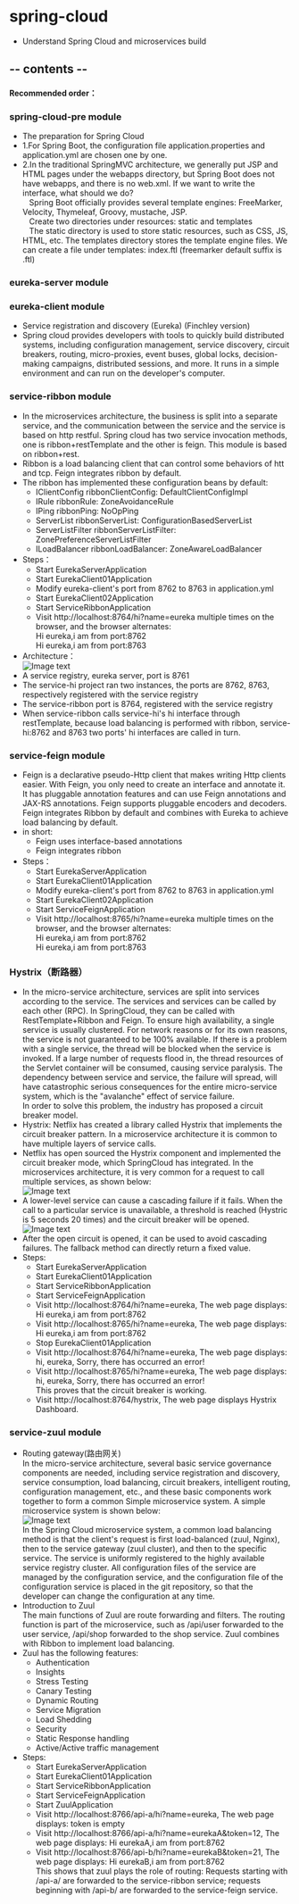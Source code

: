 # spring-cloud
 * Understand Spring Cloud and microservices build
 
## -- contents --
 
#### Recommended order：
 
### spring-cloud-pre module
 * The preparation for Spring Cloud
 * 1.For Spring Boot, the configuration file application.properties and application.yml are chosen one by one.
 * 2.In the traditional SpringMVC architecture, we generally put JSP and HTML pages under the webapps directory, 
 but Spring Boot does not have webapps, and there is no web.xml. If we want to write the interface, what should we do?   
 &nbsp;&nbsp; Spring Boot officially provides several template engines: FreeMarker, Velocity, Thymeleaf, Groovy, mustache, JSP.  
 &nbsp;&nbsp; Create two directories under resources: static and templates   
 &nbsp;&nbsp; The static directory is used to store static resources, such as CSS, JS, HTML, etc. 
 The templates directory stores the template engine files. We can create a file under templates: index.ftl 
 (freemarker default suffix is .ftl)
 
### eureka-server module
### eureka-client module
 * Service registration and discovery (Eureka) (Finchley version)
 * Spring cloud provides developers with tools to quickly build distributed systems, 
 including configuration management, service discovery, circuit breakers, routing, micro-proxies, event buses, global locks, 
 decision-making campaigns, distributed sessions, and more. It runs in a simple environment and can run on the developer's computer.
 
### service-ribbon module
 * In the microservices architecture, the business is split into a separate service, and the communication between the 
 service and the service is based on http restful. Spring cloud has two service invocation methods, 
 one is ribbon+restTemplate and the other is feign. This module is based on ribbon+rest.
 * Ribbon is a load balancing client that can control some behaviors of htt and tcp. Feign integrates ribbon by default.
 * The ribbon has implemented these configuration beans by default:
   * IClientConfig ribbonClientConfig: DefaultClientConfigImpl
   * IRule ribbonRule: ZoneAvoidanceRule
   * IPing ribbonPing: NoOpPing
   * ServerList ribbonServerList: ConfigurationBasedServerList
   * ServerListFilter ribbonServerListFilter: ZonePreferenceServerListFilter
   * ILoadBalancer ribbonLoadBalancer: ZoneAwareLoadBalancer  
 * Steps：  
   * Start EurekaServerApplication
   * Start EurekaClient01Application
   * Modify eureka-client's port from 8762 to 8763 in application.yml 
   * Start EurekaClient02Application
   * Start ServiceRibbonApplication
   * Visit http://localhost:8764/hi?name=eureka multiple times on the browser, and the browser alternates:  
     Hi eureka,i am from port:8762  
     Hi eureka,i am from port:8763  
 * Architecture：  
 ![Image text](images/structure.png)  
  * A service registry, eureka server, port is 8761
  * The service-hi project ran two instances, the ports are 8762, 8763, respectively registered with the service registry
  * The service-ribbon port is 8764, registered with the service registry
  * When service-ribbon calls service-hi's hi interface through restTemplate, because load balancing is performed with 
  ribbon, service-hi:8762 and 8763 two ports' hi interfaces are called in turn.
  
### service-feign module
  * Feign is a declarative pseudo-Http client that makes writing Http clients easier. With Feign, you only need to 
  create an interface and annotate it. It has pluggable annotation features and can use Feign annotations and JAX-RS 
  annotations. Feign supports pluggable encoders and decoders. Feign integrates Ribbon by default and combines with 
  Eureka to achieve load balancing by default.  
  * in short:  
    * Feign uses interface-based annotations
    * Feign integrates ribbon  
  * Steps：  
    * Start EurekaServerApplication
    * Start EurekaClient01Application
    * Modify eureka-client's port from 8762 to 8763 in application.yml 
    * Start EurekaClient02Application
    * Start ServiceFeignApplication
    * Visit http://localhost:8765/hi?name=eureka multiple times on the browser, and the browser alternates:  
      Hi eureka,i am from port:8762  
      Hi eureka,i am from port:8763 
### Hystrix（断路器）
 * In the micro-service architecture, services are split into services according to the service. The services and services 
 can be called by each other (RPC). In SpringCloud, they can be called with RestTemplate+Ribbon and Feign. To ensure 
 high availability, a single service is usually clustered. For network reasons or for its own reasons, the service is 
 not guaranteed to be 100% available. If there is a problem with a single service, the thread will be blocked when the 
 service is invoked. If a large number of requests flood in, the thread resources of the Servlet container will be consumed, 
 causing service paralysis. The dependency between service and service, the failure will spread, will have catastrophic 
 serious consequences for the entire micro-service system, which is the "avalanche" effect of service failure.  
 In order to solve this problem, the industry has proposed a circuit breaker model.
 * Hystrix: Netflix has created a library called Hystrix that implements the circuit breaker pattern. In a microservice 
 architecture it is common to have multiple layers of service calls.
 * Netflix has open sourced the Hystrix component and implemented the circuit breaker mode, which SpringCloud has integrated. 
 In the microservices architecture, it is very common for a request to call multiple services, as shown below:  
 ![Image text](images/hystrix0.png)  
 * A lower-level service can cause a cascading failure if it fails. When the call to a particular service is unavailable, 
 a threshold is reached (Hystric is 5 seconds 20 times) and the circuit breaker will be opened. 
 ![Image text](images/hystrix1.png)  
 * After the open circuit is opened, it can be used to avoid cascading failures. The fallback method can directly return a fixed value. 
 * Steps:
   * Start EurekaServerApplication
   * Start EurekaClient01Application
   * Start ServiceRibbonApplication
   * Start ServiceFeignApplication
   * Visit http://localhost:8764/hi?name=eureka, The web page displays: Hi eureka,i am from port:8762
   * Visit http://localhost:8765/hi?name=eureka, The web page displays: Hi eureka,i am from port:8762   
   * Stop EurekaClient01Application
   * Visit http://localhost:8764/hi?name=eureka, The web page displays: hi, eureka, Sorry, there has occurred an error!
   * Visit http://localhost:8765/hi?name=eureka, The web page displays: hi, eureka, Sorry, there has occurred an error!   
   This proves that the circuit breaker is working.  
   * Visit http://localhost:8764/hystrix, The web page displays Hystrix Dashboard.

### service-zuul module
 * Routing gateway(路由网关)  
 In the micro-service architecture, several basic service governance components are needed, including service 
 registration and discovery, service consumption, load balancing, circuit breakers, intelligent routing, configuration 
 management, etc., and these basic components work together to form a common Simple microservice system. 
 A simple microservice system is shown below:      
 ![Image text](images/microService.png)   
 In the Spring Cloud microservice system, a common load balancing method is that the client's request is first 
 load-balanced (zuul, Nginx), then to the service gateway (zuul cluster), and then to the specific service. The service 
 is uniformly registered to the highly available service registry cluster. All configuration files of the service are 
 managed by the configuration service, and the configuration file of the configuration service is placed in the git 
 repository, so that the developer can change the configuration at any time.  
 * Introduction to Zuul  
 The main functions of Zuul are route forwarding and filters. The routing function is part of the microservice, such as 
 /api/user forwarded to the user service, /api/shop forwarded to the shop service. 
 Zuul combines with Ribbon to implement load balancing.
 * Zuul has the following features:
   * Authentication
   * Insights
   * Stress Testing
   * Canary Testing
   * Dynamic Routing
   * Service Migration
   * Load Shedding
   * Security
   * Static Response handling
   * Active/Active traffic management
 * Steps:
    * Start EurekaServerApplication
    * Start EurekaClient01Application
    * Start ServiceRibbonApplication
    * Start ServiceFeignApplication
    * Start ZuulApplication
    * Visit http://localhost:8766/api-a/hi?name=eureka, The web page displays: token is empty
    * Visit http://localhost:8766/api-a/hi?name=eurekaA&token=12, The web page displays: Hi eurekaA,i am from port:8762 
    * Visit http://localhost:8766/api-b/hi?name=eurekaB&token=21, The web page displays: Hi eurekaB,i am from port:8762  
    This shows that zuul plays the role of routing: Requests starting with /api-a/ are forwarded to the service-ribbon 
    service; requests beginning with /api-b/ are forwarded to the service-feign service.